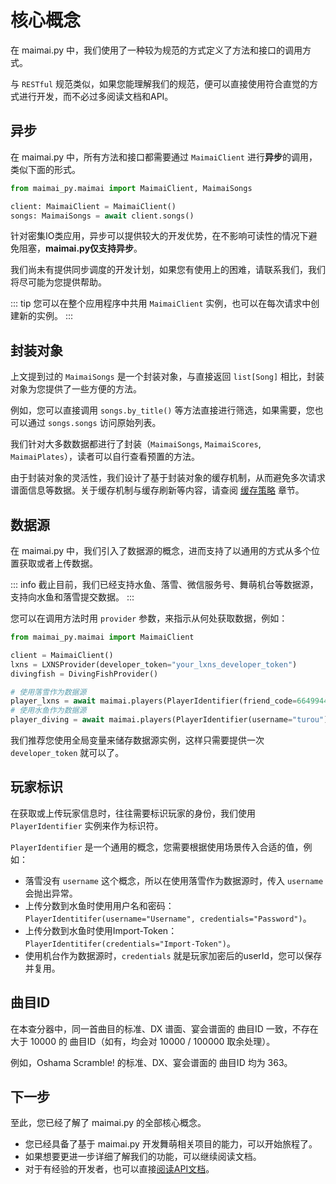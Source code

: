 # 核心概念

在 maimai.py 中，我们使用了一种较为规范的方式定义了方法和接口的调用方式。

与 `RESTful` 规范类似，如果您能理解我们的规范，便可以直接使用符合直觉的方式进行开发，而不必过多阅读文档和API。

## 异步

在 maimai.py 中，所有方法和接口都需要通过 `MaimaiClient` 进行**异步**的调用，类似下面的形式。

```python
from maimai_py.maimai import MaimaiClient, MaimaiSongs

client: MaimaiClient = MaimaiClient()
songs: MaimaiSongs = await client.songs()
```

针对密集IO类应用，异步可以提供较大的开发优势，在不影响可读性的情况下避免阻塞，**maimai.py仅支持异步**。

我们尚未有提供同步调度的开发计划，如果您有使用上的困难，请联系我们，我们将尽可能为您提供帮助。

::: tip
您可以在整个应用程序中共用 `MaimaiClient` 实例，也可以在每次请求中创建新的实例。
:::

## 封装对象

上文提到过的 `MaimaiSongs` 是一个封装对象，与直接返回 `list[Song]` 相比，封装对象为您提供了一些方便的方法。

例如，您可以直接调用 `songs.by_title()` 等方法直接进行筛选，如果需要，您也可以通过 `songs.songs` 访问原始列表。

我们针对大多数数据都进行了封装（`MaimaiSongs`, `MaimaiScores`, `MaimaiPlates`），读者可以自行查看预置的方法。

由于封装对象的灵活性，我们设计了基于封装对象的缓存机制，从而避免多次请求谱面信息等数据。关于缓存机制与缓存刷新等内容，请查阅 [缓存策略](./caches.md) 章节。

## 数据源

在 maimai.py 中，我们引入了数据源的概念，进而支持了以通用的方式从多个位置获取或者上传数据。

::: info
截止目前，我们已经支持水鱼、落雪、微信服务号、舞萌机台等数据源，支持向水鱼和落雪提交数据。
:::

您可以在调用方法时用 `provider` 参数，来指示从何处获取数据，例如：

```python
from maimai_py.maimai import MaimaiClient

client = MaimaiClient()
lxns = LXNSProvider(developer_token="your_lxns_developer_token")
divingfish = DivingFishProvider()

# 使用落雪作为数据源
player_lxns = await maimai.players(PlayerIdentifier(friend_code=664994421382429), provider=lxns)
# 使用水鱼作为数据源
player_diving = await maimai.players(PlayerIdentifier(username="turou"), provider=divingfish)
```

我们推荐您使用全局变量来储存数据源实例，这样只需要提供一次 `developer_token` 就可以了。

## 玩家标识

在获取或上传玩家信息时，往往需要标识玩家的身份，我们使用 `PlayerIdentifier` 实例来作为标识符。

`PlayerIdentifier` 是一个通用的概念，您需要根据使用场景传入合适的值，例如：

- 落雪没有 `username` 这个概念，所以在使用落雪作为数据源时，传入 `username` 会抛出异常。
- 上传分数到水鱼时使用用户名和密码：`PlayerIdentitifer(username="Username", credentials="Password")`。
- 上传分数到水鱼时使用Import-Token：`PlayerIdentitifer(credentials="Import-Token")`。
- 使用机台作为数据源时，`credentials` 就是玩家加密后的userId，您可以保存并复用。

## 曲目ID

在本查分器中，同一首曲目的标准、DX 谱面、宴会谱面的 曲目ID 一致，不存在大于 10000 的 曲目ID（如有，均会对 10000 / 100000 取余处理）。

例如，Oshama Scramble! 的标准、DX、宴会谱面的 曲目ID 均为 363。

## 下一步

至此，您已经了解了 maimai.py 的全部核心概念。

- 您已经具备了基于 maimai.py 开发舞萌相关项目的能力，可以开始旅程了。
- 如果想要更进一步详细了解我们的功能，可以继续阅读文档。
- 对于有经验的开发者，也可以直接[阅读API文档](https://api.maimai.turou.fun/maimai_py)。